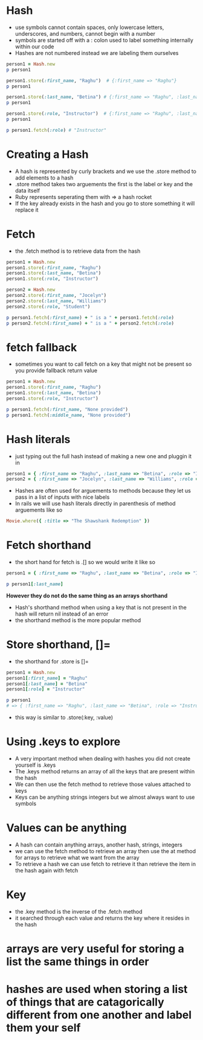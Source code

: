 # Hash
* use symbols cannot contain spaces, only lowercase letters, underscores, and numbers, cannot begin with a number
* symbols are started off with a : colon  used to label something internally within our code
* Hashes are not numbered instead we are labeling them ourselves
```ruby
person1 = Hash.new
p person1

person1.store(:first_name, "Raghu")  # {:first_name => "Raghu"}
p person1

person1.store(:last_name, "Betina") # {:first_name => "Raghu", :last_name => "Betina"}
p person1

person1.store(:role, "Instructor")  # {:first_name => "Raghu", :last_name => "Betina", :role => "Instructor"}
p person1

p person1.fetch(:role) # "Instructor"
```

# Creating a Hash
* A hash is represented by curly brackets and we use the .store method to add elements to a hash
* .store method takes two arguements the first is the label or key and the data itself
* Ruby represents seperating them with => a hash rocket
* If the key already exists in the hash and you go to store something it will replace it

# Fetch
* the .fetch method is to retrieve data from the hash
```ruby 
person1 = Hash.new
person1.store(:first_name, "Raghu")
person1.store(:last_name, "Betina")
person1.store(:role, "Instructor")

person2 = Hash.new
person2.store(:first_name, "Jocelyn")
person2.store(:last_name, "Williams")
person2.store(:role, "Student")

p person1.fetch(:first_name) + " is a " + person1.fetch(:role)
p person2.fetch(:first_name) + " is a " + person2.fetch(:role)
```
# fetch fallback 
* sometimes you want to call fetch on a key that might not be present so you provide fallback return value
```ruby
person1 = Hash.new
person1.store(:first_name, "Raghu")
person1.store(:last_name, "Betina")
person1.store(:role, "Instructor")

p person1.fetch(:first_name, "None provided")
p person1.fetch(:middle_name, "None provided")
```
# Hash literals 
* just typing out the full hash instead of making a new one and pluggin it in
```ruby
person1 = { :first_name => "Raghu", :last_name => "Betina", :role => "Instructor" }
person2 = { :first_name => "Jocelyn", :last_name => "Williams", :role => "Student" }
```
* Hashes are often used for arguements to methods because they let us pass in a list of inputs with nice labels
* In rails we will use hash literals directly in parenthesis of method arguements like so
```ruby
Movie.where({ :title => "The Shawshank Redemption" })
```
# Fetch shorthand
* the short hand for fetch is .[] so we would write it like so
```ruby
person1 = { :first_name => "Raghu", :last_name => "Betina", :role => "Instructor" }

p person1[:last_name]
```
**However they do not do the same thing as an arrays shorthand**
* Hash's shorthand method when using a key that is not present in the hash will return nil instead of an error
* the shorthand method is the more popular method

# Store shorthand, []=
* the shorthand for .store is []=
```ruby
person1 = Hash.new
person1[:first_name] = "Raghu"
person1[:last_name] = "Betina"
person1[:role] = "Instructor"

p person1
# => { :first_name => "Raghu", :last_name => "Betina", :role => "Instructor" }
```
* this way is similar to .store(:key, :value)

# Using .keys to explore
* A very important method when dealing with hashes you did not create yourself is .keys
* The .keys method returns an array of all the keys that are present within the hash
* We can then use the fetch method to retrieve those values attached to keys
* Keys can be anything strings integers but we almost always want to use symbols

# Values can be anything
* A hash can contain anything arrays, another hash, strings, integers
* we can use the fetch method to retrieve an array then use the at method for arrays to retrieve what we want from the array
* To retrieve a hash we can use fetch to retrieve it than retrieve the item in the hash again with fetch

# Key
* the .key method is the inverse of the .fetch method 
* it searched through each value and returns the key where it resides in the hash

# arrays are very useful for storing a list the same things in order 
# hashes are used when storing a list of things that are catagorically different from one another and label them your self






